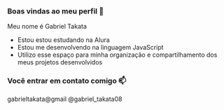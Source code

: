 ### Boas vindas ao meu perfil 💙

Meu nome é Gabriel Takata

- Estou estou estudando na Alura
- Estou me desenvolvendo na linguagem JavaScript
- Utilizo esse espaço para minha organização e compartilhamento dos meus projetos desenvolvidos

### Você entrar em contato comigo 📫

gabrieltakata@gmail
@gabriel_takata08
